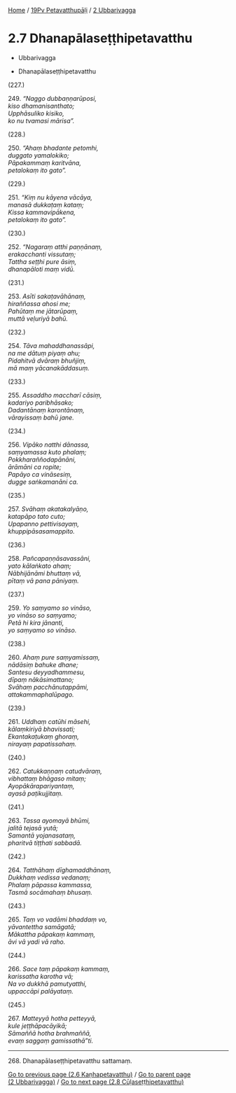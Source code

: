
[Home](/) / [19Pv Petavatthupāḷi](../../19Pv.md) / [2 Ubbarivagga](../2.md)

# 2.7 Dhanapālaseṭṭhipetavatthu

* Ubbarivagga

* Dhanapālaseṭṭhipetavatthu

(227.)

249\. _“Naggo dubbaṇṇarūposi,_  
_kiso dhamanisanthato;_  
_Upphāsuliko kisiko,_  
_ko nu tvamasi mārisa”._  


(228.)

250\. _“Ahaṃ bhadante petomhi,_  
_duggato yamalokiko;_  
_Pāpakammaṃ karitvāna,_  
_petalokaṃ ito gato”._  


(229.)

251\. _“Kiṃ nu kāyena vācāya,_  
_manasā dukkaṭaṃ kataṃ;_  
_Kissa kammavipākena,_  
_petalokaṃ ito gato”._  


(230.)

252\. _“Nagaraṃ atthi paṇṇānaṃ,_  
_erakacchanti vissutaṃ;_  
_Tattha seṭṭhi pure āsiṃ,_  
_dhanapāloti maṃ vidū._  


(231.)

253\. _Asīti sakaṭavāhānaṃ,_  
_hiraññassa ahosi me;_  
_Pahūtaṃ me jātarūpaṃ,_  
_muttā veḷuriyā bahū._  


(232.)

254\. _Tāva mahaddhanassāpi,_  
_na me dātuṃ piyaṃ ahu;_  
_Pidahitvā dvāraṃ bhuñjiṃ,_  
_mā maṃ yācanakāddasuṃ._  


(233.)

255\. _Assaddho maccharī cāsiṃ,_  
_kadariyo paribhāsako;_  
_Dadantānaṃ karontānaṃ,_  
_vārayissaṃ bahū jane._  


(234.)

256\. _Vipāko natthi dānassa,_  
_saṃyamassa kuto phalaṃ;_  
_Pokkharaññodapānāni,_  
_ārāmāni ca ropite;_  
_Papāyo ca vināsesiṃ,_  
_dugge saṅkamanāni ca._  


(235.)

257\. _Svāhaṃ akatakalyāṇo,_  
_katapāpo tato cuto;_  
_Upapanno pettivisayaṃ,_  
_khuppipāsasamappito._  


(236.)

258\. _Pañcapaṇṇāsavassāni,_  
_yato kālaṅkato ahaṃ;_  
_Nābhijānāmi bhuttaṃ vā,_  
_pītaṃ vā pana pāniyaṃ._  


(237.)

259\. _Yo saṃyamo so vināso,_  
_yo vināso so saṃyamo;_  
_Petā hi kira jānanti,_  
_yo saṃyamo so vināso._  


(238.)

260\. _Ahaṃ pure saṃyamissaṃ,_  
_nādāsiṃ bahuke dhane;_  
_Santesu deyyadhammesu,_  
_dīpaṃ nākāsimattano;_  
_Svāhaṃ pacchānutappāmi,_  
_attakammaphalūpago._  


(239.)

261\. _Uddhaṃ catūhi māsehi,_  
_kālaṃkiriyā bhavissati;_  
_Ekantakaṭukaṃ ghoraṃ,_  
_nirayaṃ papatissahaṃ._  


(240.)

262\. _Catukkaṇṇaṃ catudvāraṃ,_  
_vibhattaṃ bhāgaso mitaṃ;_  
_Ayopākārapariyantaṃ,_  
_ayasā paṭikujjitaṃ._  


(241.)

263\. _Tassa ayomayā bhūmi,_  
_jalitā tejasā yutā;_  
_Samantā yojanasataṃ,_  
_pharitvā tiṭṭhati sabbadā._  


(242.)

264\. _Tatthāhaṃ dīghamaddhānaṃ,_  
_Dukkhaṃ vedissa vedanaṃ;_  
_Phalaṃ pāpassa kammassa,_  
_Tasmā socāmahaṃ bhusaṃ._  


(243.)

265\. _Taṃ vo vadāmi bhaddaṃ vo,_  
_yāvantettha samāgatā;_  
_Mākattha pāpakaṃ kammaṃ,_  
_āvi vā yadi vā raho._  


(244.)

266\. _Sace taṃ pāpakaṃ kammaṃ,_  
_karissatha karotha vā;_  
_Na vo dukkhā pamutyatthi,_  
_uppaccāpi palāyataṃ._  


(245.)

267\. _Matteyyā hotha petteyyā,_  
_kule jeṭṭhāpacāyikā;_  
_Sāmaññā hotha brahmaññā,_  
_evaṃ saggaṃ gamissathā”ti._  


---

268\. Dhanapālaseṭṭhipetavatthu sattamaṃ.



[Go to previous page (2.6 Kaṇhapetavatthu)](2.6.md) / [Go to parent page (2 Ubbarivagga)](../2.md) / [Go to next page (2.8 Cūḷaseṭṭhipetavatthu)](2.8.md)


